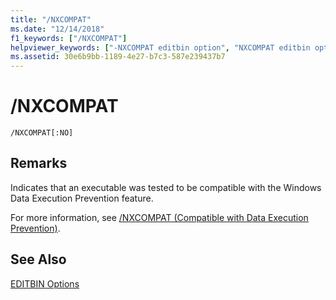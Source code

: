 ```yaml
---
title: "/NXCOMPAT"
ms.date: "12/14/2018"
f1_keywords: ["/NXCOMPAT"]
helpviewer_keywords: ["-NXCOMPAT editbin option", "NXCOMPAT editbin option", "/NXCOMPAT editbin option"]
ms.assetid: 30e6b9bb-1189-4e27-b7c3-587e239437b7
---
```

# /NXCOMPAT

```
/NXCOMPAT[:NO]
```

## Remarks

Indicates that an executable was tested to be compatible with the Windows Data Execution Prevention feature.

For more information, see [/NXCOMPAT (Compatible with Data Execution Prevention)](nxcompat-compatible-with-data-execution-prevention.md).

## See Also

[EDITBIN Options](editbin-options.md)